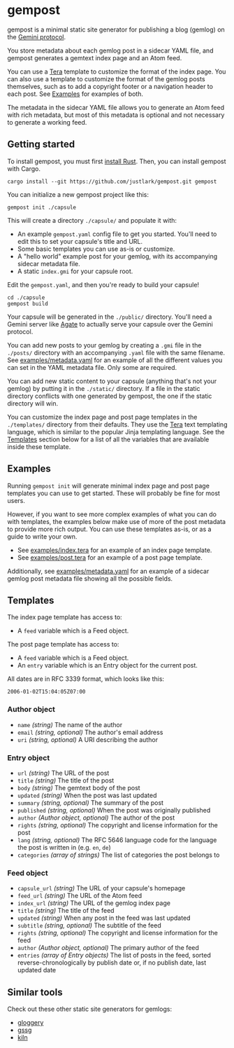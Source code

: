 # gempost

gempost is a minimal static site generator for publishing a blog (gemlog) on
the [Gemini protocol](https://geminiprotocol.net/).

You store metadata about each gemlog post in a sidecar YAML file, and gempost
generates a gemtext index page and an Atom feed.

You can use a [Tera](https://keats.github.io/tera/) template to customize the
format of the index page. You can also use a template to customize the format
of the gemlog posts themselves, such as to add a copyright footer or a
navigation header to each post. See [Examples](#Examples) for examples of both.

The metadata in the sidecar YAML file allows you to generate an Atom feed with
rich metadata, but most of this metadata is optional and not necessary to
generate a working feed.

## Getting started

To install gempost, you must first [install
Rust](https://www.rust-lang.org/tools/install). Then, you can install gempost
with Cargo.

```shell
cargo install --git https://github.com/justlark/gempost.git gempost
```

You can initialize a new gempost project like this:

```shell
gempost init ./capsule
```

This will create a directory `./capsule/` and populate it with:

- An example `gempost.yaml` config file to get you started. You'll need to edit
  this to set your capsule's title and URL.
- Some basic templates you can use as-is or customize.
- A "hello world" example post for your gemlog, with its accompanying sidecar
  metadata file.
- A static `index.gmi` for your capsule root.

Edit the `gempost.yaml`, and then you're ready to build your capsule!

```shell
cd ./capsule
gempost build
```

Your capsule will be generated in the `./public/` directory. You'll need a
Gemini server like [Agate](https://github.com/mbrubeck/agate) to actually serve
your capsule over the Gemini protocol.

You can add new posts to your gemlog by creating a `.gmi` file in the
`./posts/` directory with an accompanying `.yaml` file with the same filename.
See [examples/metadata.yaml](./examples/metadata.yaml) for an example of all
the different values you can set in the YAML metadata file. Only some are
required.

You can add new static content to your capsule (anything that's not your
gemlog) by putting it in the `./static/` directory. If a file in the static
directory conflicts with one generated by gempost, the one if the static
directory will win.

You can customize the index page and post page templates in the `./templates/`
directory from their defaults. They use the
[Tera](https://keats.github.io/tera/) text templating language, which is
similar to the popular Jinja templating language. See the
[Templates](#templates) section below for a list of all the variables that are
available inside these template.

## Examples

Running `gempost init` will generate minimal index page and post page templates
you can use to get started. These will probably be fine for most users.

However, if you want to see more complex examples of what you can do with
templates, the examples below make use of more of the post metadata to provide
more rich output. You can use these templates as-is, or as a guide to write
your own.

- See [examples/index.tera](./examples/index.tera) for an example of an index
  page template.
- See [examples/post.tera](./examples/post.tera) for an example of a post page
  template.

Additionally, see [examples/metadata.yaml](./examples/metadata.yaml) for an
example of a sidecar gemlog post metadata file showing all the possible fields.

## Templates

The index page template has access to:
- A `feed` variable which is a Feed object.

The post page template has access to:
- A `feed` variable which is a Feed object.
- An `entry` variable which is an Entry object for the current post.

All dates are in RFC 3339 format, which looks like this:

```
2006-01-02T15:04:05Z07:00
```

### Author object

- `name` *(string)* The name of the author
- `email` *(string, optional)* The author's email address
- `uri` *(string, optional)* A URI describing the author

### Entry object

- `url` *(string)* The URL of the post
- `title` *(string)* The title of the post
- `body` *(string)* The gemtext body of the post
- `updated` *(string)* When the post was last updated
- `summary` *(string, optional)* The summary of the post
- `published` *(string, optional)* When the post was originally published
- `author` *(Author object, optional)* The author of the post
- `rights` *(string, optional)* The copyright and license information for the post
- `lang` *(string, optional)* The RFC 5646 language code for the language the
  post is written in (e.g. `en`, `de`)
- `categories` *(array of strings)* The list of categories the post belongs to

### Feed object

- `capsule_url` *(string)* The URL of your capsule's homepage
- `feed_url` *(string)* The URL of the Atom feed
- `index_url` *(string)* The URL of the gemlog index page
- `title` *(string)* The title of the feed
- `updated` *(string)* When any post in the feed was last updated
- `subtitle` *(string, optional)* The subtitle of the feed
- `rights` *(string, optional)* The copyright and license information for the feed
- `author` *(Author object, optional)* The primary author of the feed
- `entries` *(array of Entry objects)* The list of posts in the feed, sorted
  reverse-chronologically by publish date or, if no publish date, last updated
  date

## Similar tools

Check out these other static site generators for gemlogs:

- [gloggery](https://github.com/kconner/gloggery)
- [gssg](https://git.sr.ht/~gsthnz/gssg)
- [kiln](https://git.sr.ht/~adnano/kiln)
